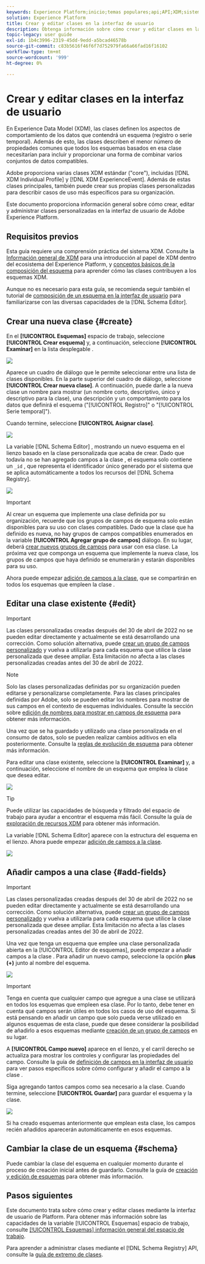 ```yaml
---
keywords: Experience Platform;inicio;temas populares;api;API;XDM;sistema XDM;modelo de datos de experiencia;modelo de datos;ui;espacio de trabajo;clase;clases;
solution: Experience Platform
title: Crear y editar clases en la interfaz de usuario
description: Obtenga información sobre cómo crear y editar clases en la interfaz de usuario del Experience Platform.
topic-legacy: user guide
exl-id: 1b4c3996-2319-45dd-9edd-a5bcad46578b
source-git-commit: c83b5616f46f6f7d752979fa66a66fad16f16102
workflow-type: tm+mt
source-wordcount: '999'
ht-degree: 0%

---
```


# Crear y editar clases en la interfaz de usuario

En Experience Data Model (XDM), las clases definen los aspectos de comportamiento de los datos que contendrá un esquema (registro o serie temporal). Además de esto, las clases describen el menor número de propiedades comunes que todos los esquemas basados en esa clase necesitarían para incluir y proporcionar una forma de combinar varios conjuntos de datos compatibles.

Adobe proporciona varias clases XDM estándar (&quot;core&quot;), incluidas [!DNL XDM Individual Profile] y [!DNL XDM ExperienceEvent]. Además de estas clases principales, también puede crear sus propias clases personalizadas para describir casos de uso más específicos para su organización.

Este documento proporciona información general sobre cómo crear, editar y administrar clases personalizadas en la interfaz de usuario de Adobe Experience Platform.

## Requisitos previos

Esta guía requiere una comprensión práctica del sistema XDM. Consulte la [Información general de XDM](../../home.md) para una introducción al papel de XDM dentro del ecosistema del Experience Platform, y [conceptos básicos de la composición del esquema](../../schema/composition.md) para aprender cómo las clases contribuyen a los esquemas XDM.

Aunque no es necesario para esta guía, se recomienda seguir también el tutorial de [composición de un esquema en la interfaz de usuario](../../tutorials/create-schema-ui.md) para familiarizarse con las diversas capacidades de la [!DNL Schema Editor].

## Crear una nueva clase {#create}

En el **[!UICONTROL Esquemas]** espacio de trabajo, seleccione **[!UICONTROL Crear esquema]** y, a continuación, seleccione **[!UICONTROL Examinar]** en la lista desplegable .

![](../../images/ui/resources/classes/browse-classes.png)

Aparece un cuadro de diálogo que le permite seleccionar entre una lista de clases disponibles. En la parte superior del cuadro de diálogo, seleccione **[!UICONTROL Crear nueva clase]**. A continuación, puede darle a la nueva clase un nombre para mostrar (un nombre corto, descriptivo, único y descriptivo para la clase), una descripción y un comportamiento para los datos que definirá el esquema (&quot;[!UICONTROL Registro]&quot; o &quot;[!UICONTROL Serie temporal]&quot;).

Cuando termine, seleccione **[!UICONTROL Asignar clase]**.

![](../../images/ui/resources/classes/class-details.png)

La variable [!DNL Schema Editor] , mostrando un nuevo esquema en el lienzo basado en la clase personalizada que acaba de crear. Dado que todavía no se han agregado campos a la clase , el esquema solo contiene un `_id` , que representa el identificador único generado por el sistema que se aplica automáticamente a todos los recursos del [!DNL Schema Registry].

![](../../images/ui/resources/classes/schema.png)

>[!IMPORTANT]
>
>Al crear un esquema que implemente una clase definida por su organización, recuerde que los grupos de campos de esquema solo están disponibles para su uso con clases compatibles. Dado que la clase que ha definido es nueva, no hay grupos de campos compatibles enumerados en la variable **[!UICONTROL Agregar grupo de campos]** diálogo. En su lugar, deberá [crear nuevos grupos de campos](./field-groups.md#create) para usar con esa clase. La próxima vez que componga un esquema que implemente la nueva clase, los grupos de campos que haya definido se enumerarán y estarán disponibles para su uso.

Ahora puede empezar [adición de campos a la clase](#add-fields), que se compartirán en todos los esquemas que empleen la clase .

## Editar una clase existente {#edit}

>[!IMPORTANT]
>
>Las clases personalizadas creadas después del 30 de abril de 2022 no se pueden editar directamente y actualmente se está desarrollando una corrección. Como solución alternativa, puede [crear un grupo de campos personalizado](./field-groups.md) y vuelva a utilizarla para cada esquema que utilice la clase personalizada que desee ampliar. Esta limitación no afecta a las clases personalizadas creadas antes del 30 de abril de 2022.

>[!NOTE]
>
>Solo las clases personalizadas definidas por su organización pueden editarse y personalizarse completamente. Para las clases principales definidas por Adobe, solo se pueden editar los nombres para mostrar de sus campos en el contexto de esquemas individuales. Consulte la sección sobre [edición de nombres para mostrar en campos de esquema](./schemas.md#display-names) para obtener más información.
>
>Una vez que se ha guardado y utilizado una clase personalizada en el consumo de datos, solo se pueden realizar cambios aditivos en ella posteriormente. Consulte la [reglas de evolución de esquema](../../schema/composition.md#evolution) para obtener más información.

Para editar una clase existente, seleccione la **[!UICONTROL Examinar]** y, a continuación, seleccione el nombre de un esquema que emplea la clase que desea editar.

![](../../images/ui/resources/classes/select-for-edit.png)

>[!TIP]
>
>Puede utilizar las capacidades de búsqueda y filtrado del espacio de trabajo para ayudar a encontrar el esquema más fácil. Consulte la guía de [exploración de recursos XDM](../explore.md) para obtener más información.

La variable [!DNL Schema Editor] aparece con la estructura del esquema en el lienzo. Ahora puede empezar [adición de campos a la clase](#add-fields).

![](../../images/ui/resources/classes/edit.png)

## Añadir campos a una clase {#add-fields}

>[!IMPORTANT]
>
>Las clases personalizadas creadas después del 30 de abril de 2022 no se pueden editar directamente y actualmente se está desarrollando una corrección. Como solución alternativa, puede [crear un grupo de campos personalizado](./field-groups.md) y vuelva a utilizarla para cada esquema que utilice la clase personalizada que desee ampliar. Esta limitación no afecta a las clases personalizadas creadas antes del 30 de abril de 2022.

Una vez que tenga un esquema que emplee una clase personalizada abierta en la [!UICONTROL Editor de esquemas], puede empezar a añadir campos a la clase . Para añadir un nuevo campo, seleccione la opción **plus (+)** junto al nombre del esquema.

![](../../images/ui/resources/classes/add-field.png)

>[!IMPORTANT]
>
>Tenga en cuenta que cualquier campo que agregue a una clase se utilizará en todos los esquemas que empleen esa clase. Por lo tanto, debe tener en cuenta qué campos serán útiles en todos los casos de uso del esquema. Si está pensando en añadir un campo que solo pueda verse utilizado en algunos esquemas de esta clase, puede que desee considerar la posibilidad de añadirlo a esos esquemas mediante [creación de un grupo de campos](./field-groups.md#create) en su lugar.

A **[!UICONTROL Campo nuevo]** aparece en el lienzo, y el carril derecho se actualiza para mostrar los controles y configurar las propiedades del campo. Consulte la guía de [definición de campos en la interfaz de usuario](../fields/overview.md#define) para ver pasos específicos sobre cómo configurar y añadir el campo a la clase .

Siga agregando tantos campos como sea necesario a la clase. Cuando termine, seleccione **[!UICONTROL Guardar]** para guardar el esquema y la clase.

![](../../images/ui/resources/classes/save.png)

Si ha creado esquemas anteriormente que emplean esta clase, los campos recién añadidos aparecerán automáticamente en esos esquemas.

## Cambiar la clase de un esquema {#schema}

Puede cambiar la clase del esquema en cualquier momento durante el proceso de creación inicial antes de guardarlo. Consulte la guía de [creación y edición de esquemas](./schemas.md#change-class) para obtener más información.

## Pasos siguientes

Este documento trata sobre cómo crear y editar clases mediante la interfaz de usuario de Platform. Para obtener más información sobre las capacidades de la variable [!UICONTROL Esquemas] espacio de trabajo, consulte [[!UICONTROL Esquemas] información general del espacio de trabajo](../overview.md).

Para aprender a administrar clases mediante el [!DNL Schema Registry] API, consulte la [guía de extremo de clases](../../api/classes.md).
